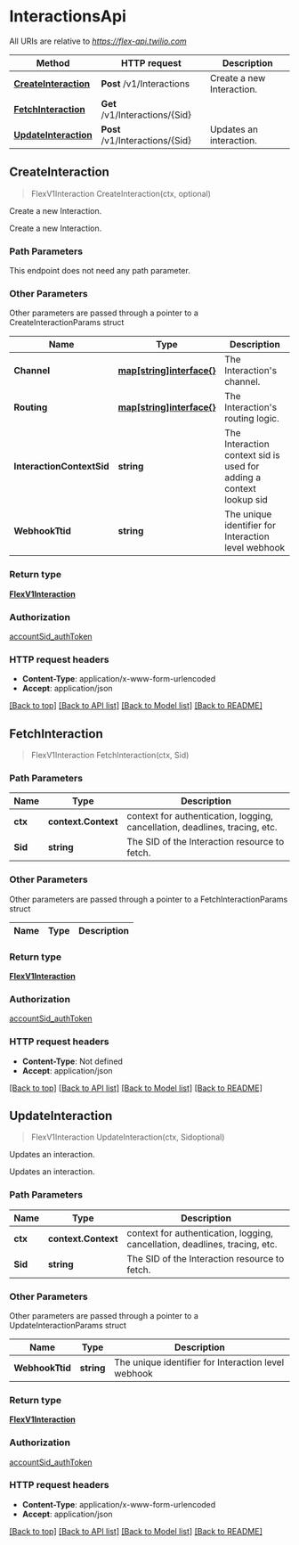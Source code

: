 # InteractionsApi

All URIs are relative to *https://flex-api.twilio.com*

Method | HTTP request | Description
------------- | ------------- | -------------
[**CreateInteraction**](InteractionsApi.md#CreateInteraction) | **Post** /v1/Interactions | Create a new Interaction.
[**FetchInteraction**](InteractionsApi.md#FetchInteraction) | **Get** /v1/Interactions/{Sid} | 
[**UpdateInteraction**](InteractionsApi.md#UpdateInteraction) | **Post** /v1/Interactions/{Sid} | Updates an interaction.



## CreateInteraction

> FlexV1Interaction CreateInteraction(ctx, optional)

Create a new Interaction.

Create a new Interaction.

### Path Parameters

This endpoint does not need any path parameter.

### Other Parameters

Other parameters are passed through a pointer to a CreateInteractionParams struct


Name | Type | Description
------------- | ------------- | -------------
**Channel** | [**map[string]interface{}**](map[string]interface{}.md) | The Interaction's channel.
**Routing** | [**map[string]interface{}**](map[string]interface{}.md) | The Interaction's routing logic.
**InteractionContextSid** | **string** | The Interaction context sid is used for adding a context lookup sid
**WebhookTtid** | **string** | The unique identifier for Interaction level webhook

### Return type

[**FlexV1Interaction**](FlexV1Interaction.md)

### Authorization

[accountSid_authToken](../README.md#accountSid_authToken)

### HTTP request headers

- **Content-Type**: application/x-www-form-urlencoded
- **Accept**: application/json

[[Back to top]](#) [[Back to API list]](../README.md#documentation-for-api-endpoints)
[[Back to Model list]](../README.md#documentation-for-models)
[[Back to README]](../README.md)


## FetchInteraction

> FlexV1Interaction FetchInteraction(ctx, Sid)





### Path Parameters


Name | Type | Description
------------- | ------------- | -------------
**ctx** | **context.Context** | context for authentication, logging, cancellation, deadlines, tracing, etc.
**Sid** | **string** | The SID of the Interaction resource to fetch.

### Other Parameters

Other parameters are passed through a pointer to a FetchInteractionParams struct


Name | Type | Description
------------- | ------------- | -------------

### Return type

[**FlexV1Interaction**](FlexV1Interaction.md)

### Authorization

[accountSid_authToken](../README.md#accountSid_authToken)

### HTTP request headers

- **Content-Type**: Not defined
- **Accept**: application/json

[[Back to top]](#) [[Back to API list]](../README.md#documentation-for-api-endpoints)
[[Back to Model list]](../README.md#documentation-for-models)
[[Back to README]](../README.md)


## UpdateInteraction

> FlexV1Interaction UpdateInteraction(ctx, Sidoptional)

Updates an interaction.

Updates an interaction.

### Path Parameters


Name | Type | Description
------------- | ------------- | -------------
**ctx** | **context.Context** | context for authentication, logging, cancellation, deadlines, tracing, etc.
**Sid** | **string** | The SID of the Interaction resource to fetch.

### Other Parameters

Other parameters are passed through a pointer to a UpdateInteractionParams struct


Name | Type | Description
------------- | ------------- | -------------
**WebhookTtid** | **string** | The unique identifier for Interaction level webhook

### Return type

[**FlexV1Interaction**](FlexV1Interaction.md)

### Authorization

[accountSid_authToken](../README.md#accountSid_authToken)

### HTTP request headers

- **Content-Type**: application/x-www-form-urlencoded
- **Accept**: application/json

[[Back to top]](#) [[Back to API list]](../README.md#documentation-for-api-endpoints)
[[Back to Model list]](../README.md#documentation-for-models)
[[Back to README]](../README.md)

